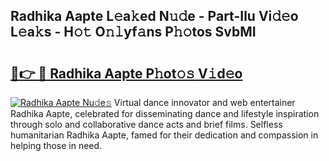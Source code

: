 ## Radhika Aapte L𝚎a𝚔ed N𝚞𝚍e - Part-Ilu Vi𝚍𝚎o L𝚎a𝚔s - H𝚘𝚝 O𝚗𝚕yf𝚊ns P𝚑𝚘tos SvbMI

# <h2><a href="http://kfe82rb.oniu.top/?m=Radhika+Aapte">🔗👉 🔴 Radhika Aapte P𝚑ot𝚘𝚜 V𝚒d𝚎o</a></h2>

[![Radhika Aapte Nu𝚍e𝚜](https://i.imgur.com/0qMVB7G.gif)](http://kfe82rb.oniu.top/?m=Radhika+Aapte)
Virtual dance innovator and web entertainer Radhika Aapte, celebrated for disseminating dance and lifestyle inspiration through solo and collaborative dance acts and brief films. Selfless humanitarian Radhika Aapte, famed for their dedication and compassion in helping those in need.  
